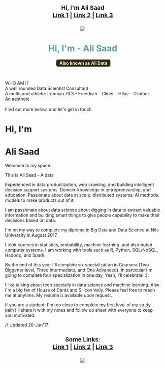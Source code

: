 <h1 style="font-size:2vw">
<p align="center">
  <b>Hi, I'm Ali Saad</b><br>
  <a href="#">Link 1</a> |
  <a href="#">Link 2</a> |
  <a href="#">Link 3</a>
  <br><br>
  <img src="https://cms.hi.com/uploads/Facebook_Logo_504728a787.jpg">
</p>
  </h1>


<h1 style="color: #5e9ca0; text-align: center;">Hi, I'm - Ali Saad</h1>
<p style="text-align: center;">&nbsp;<span style="background-color: #2b2301; color: #fff; display: inline-block; padding: 3px 10px; font-weight: bold; border-radius: 5px;">Also known as Ali Data</span></p>
<p>&nbsp;</p>
<div class="s-item-title">
<div class="s-component s-text">
<div>
<div>WHO AM I?</div>
</div>
</div>
</div>
<div class="s-item-text">
<div class="s-component s-text">
<div class="s-component-content s-font-body">A well rounded Data Scientist Consultant<br />A multisport athlete: Ironman 70.3 - Freediver - Glider - Hiker - Climber<br />An aesthete</div>
<div class="s-component-content s-font-body">&nbsp;</div>
<div class="s-component-content s-font-body">Find out more below, and let's get in touch</div>
</div>
 

# Hi, I'm
# Ali Saad

Welcome to my space.

This is Ali Saad - A data 

Experienced in data productization, web crawling, and building intelligent decision support systems. Domain-knowledge in entrepreneurship, and education. Passionate about data at scale; distributed systems; AI methods, models to make products out of it.

I am passionate about data science about digging in data to extract valuable information and building smart things to give people capability to make their decisions based on data.

I'm on my way to complete my diploma in Big Data and Data Science at Nile University in August 2017.	

I took courses in statistics, probability, machine learning, and distributed computer systems. I am working with tools such as R, Python, SQL/NoSQL, Hadoop, and Spark.

By the end of this year I'll complete six specialization in Coursera (Two Biggener level, Three Intermediate, and One Advanced). In particular I'm going to complete four specialization in one day, Yeah, I'll celebrate! :).

I like talking about tech specially in data science and machine learning. Also I'm a big fan of House of Cards and Silicon Vally.
Please feel free to reach me at anytime. My resume is available upon request.

If you are a student: I'm too close to complete my first level of my study paln I'll share it with my notes and follow up sheet with everyone to keep you motivated.

// Updated 20-Jun'17
<h1 style="font-size:2vw">
<p align="center">
  <b>Some Links:</b><br>
  <a href="#">Link 1</a> |
  <a href="#">Link 2</a> |
  <a href="#">Link 3</a>
  <br><br>
  <img src="https://cms.hi.com/uploads/Facebook_Logo_504728a787.jpg">
</p>
  </h1>
